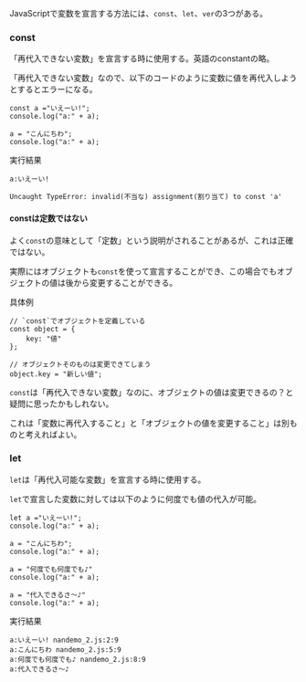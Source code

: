 JavaScriptで変数を宣言する方法には、`const`、`let`、`ver`の3つがある。

### const

「再代入できない変数」を宣言する時に使用する。英語のconstantの略。

「再代入できない変数」なので、以下のコードのように変数に値を再代入しようとするとエラーになる。

```
const a ="いえーい!";
console.log("a:" + a);

a = "こんにちわ";
console.log("a:" + a);
```

実行結果
```
a:いえーい!

Uncaught TypeError: invalid(不当な) assignment(割り当て) to const 'a'
```

#### constは定数ではない

よく`const`の意味として「定数」という説明がされることがあるが、これは正確ではない。

実際にはオブジェクトも`const`を使って宣言することができ、この場合でもオブジェクトの値は後から変更することができる。

具体例
```
// `const`でオブジェクトを定義している
const object = {
    key: "値"
};

// オブジェクトそのものは変更できてしまう
object.key = "新しい値";
```

`const`は「再代入できない変数」なのに、オブジェクトの値は変更できるの？と疑問に思ったかもしれない。

これは「変数に再代入すること」と「オブジェクトの値を変更すること」は別ものと考えればよい。

### let

`let`は「再代入可能な変数」を宣言する時に使用する。

`let`で宣言した変数に対しては以下のように何度でも値の代入が可能。

```
let a ="いえーい!";
console.log("a:" + a);

a = "こんにちわ";
console.log("a:" + a);

a = "何度でも何度でも♪"
console.log("a:" + a);

a = "代入できるさ～♪"
console.log("a:" + a);
```

実行結果
```
a:いえーい! nandemo_2.js:2:9
a:こんにちわ nandemo_2.js:5:9
a:何度でも何度でも♪ nandemo_2.js:8:9
a:代入できるさ～♪
```
